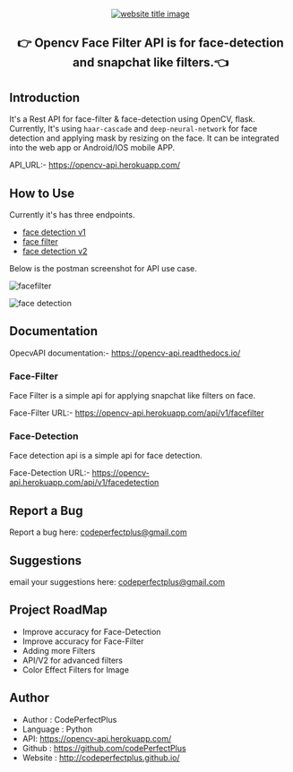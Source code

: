 <p align="center">
  <a href="https://py-contributors.github.io/audiobook/"><img src="https://capsule-render.vercel.app/api?type=rect&color=f0b85d&height=100&section=header&text=OpenCV%20FaceFilter%20RestAPI&fontSize=50%&fontColor=ffffff" alt="website title image"></a>
  <h2 align="center">👉 Opencv Face Filter API is for face-detection and snapchat like filters.👈</h2>
</p>

## Introduction

It's a Rest API for face-filter & face-detection using OpenCV, flask.
Currently, It's using `haar-cascade` and `deep-neural-network` for face detection and applying mask by resizing on the face.
It can be integrated into the web app or Android/IOS mobile APP.

API_URL:- <https://opencv-api.herokuapp.com/>

## How to Use

Currently it's has three endpoints.

- [face detection v1](https://opencv-api.herokuapp.com/api/v1/facedetection)
- [face filter](https://opencv-api.herokuapp.com/api/v1/facefilter)
- [face detection v2](https://opencv-api.herokuapp.com/api/v2/facedetection)

Below is the postman screenshot for API use case.

![facefilter](https://dev-to-uploads.s3.amazonaws.com/i/v6kmmjmzzyn9ymk7zfbo.png)

![face detection](https://dev-to-uploads.s3.amazonaws.com/i/ptj52lntb3s3qqjf9197.png)

## Documentation

OpecvAPI documentation:- <https://opencv-api.readthedocs.io/>

### Face-Filter

Face Filter is a simple api for applying snapchat like filters on face.

Face-Filter URL:- <https://opencv-api.herokuapp.com/api/v1/facefilter>

### Face-Detection

Face detection api is a simple api for face detection.

Face-Detection URL:- <https://opencv-api.herokuapp.com/api/v1/facedetection>

## Report a Bug

Report a bug here: codeperfectplus@gmail.com

## Suggestions

email your suggestions here: codeperfectplus@gmail.com

## Project RoadMap

- Improve accuracy for Face-Detection
- Improve accuracy for Face-Filter
- Adding more Filters
- API/V2 for advanced filters
- Color Effect Filters for Image

## Author

- Author : CodePerfectPlus
- Language : Python
- API: https://opencv-api.herokuapp.com/
- Github : https://github.com/codePerfectPlus
- Website : http://codeperfectplus.github.io/
